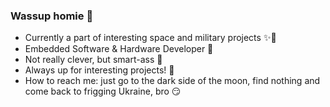 ### Wassup homie 🤙

- Currently a part of interesting space and military projects ✨🔪 
- Embedded Software & Hardware Developer 💪 
- Not really clever, but smart-ass 🤣 
- Always up for interesting projects! 🧐 
- How to reach me: just go to the dark side of the moon, find nothing and come back to frigging Ukraine, bro 😏
